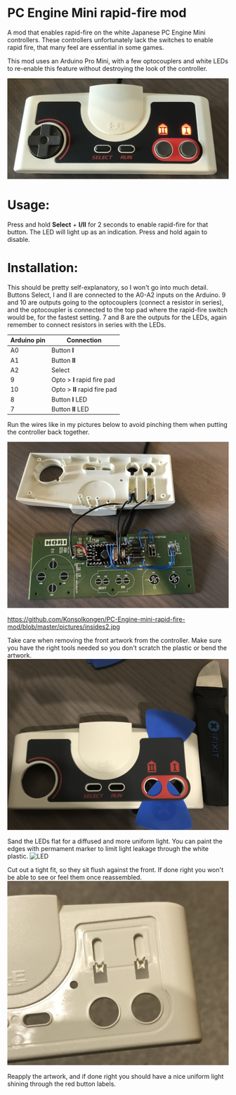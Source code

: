 # PC Engine Mini rapid-fire mod

A mod that enables rapid-fire on the white Japanese PC Engine Mini controllers. These controllers unfortunately lack the switches to enable rapid fire, that many feel are essential in some games.

This mod uses an Arduino Pro Mini, with a few optocouplers and white LEDs to re-enable this feature without destroying the look of the controller.

![Finished mod](/pictures/finished.jpg)

# Usage:

Press and hold **Select** + **I/II** for 2 seconds to enable rapid-fire for that button. The LED will light up as an indication. Press and hold again to disable.

# Installation:

This should be pretty self-explanatory, so I won't go into much detail. Buttons Select, I and II are connected to the A0-A2 inputs on the Arduino. 9 and 10 are outputs going to the optocouplers (connect a resistor in series), and the optocoupler is connected to the top pad where the rapid-fire switch would be, for the fastest setting. 
7 and 8 are the outputs for the LEDs, again remember to connect resistors in series with the LEDs.

| Arduino pin   | Connection                   |
| ------------- | ---------------------------- |
| A0            | Button **I**                 |
| A1            | Button **II**                |
| A2            | Select                       |
| 9             | Opto > **I** rapid fire pad  |
| 10            | Opto > **II** rapid fire pad |
| 8             | Button **I** LED             |
| 7             | Button **II** LED            |

Run the wires like in my pictures below to avoid pinching them when putting the controller back together.

![PCE controller insides](/pictures/insides.jpg)

https://github.com/Konsolkongen/PC-Engine-mini-rapid-fire-mod/blob/master/pictures/insides2.jpg

Take care when removing the front artwork from the controller. Make sure you have the right tools needed so you don't scratch the plastic or bend the artwork.
![PCE controller front removal](/pictures/front_removal.jpg)

Sand the LEDs flat for a diffused and more uniform light. You can paint the edges with permament marker to limit light leakage through the white plastic.
![LED](https://user-images.githubusercontent.com/11447465/207148083-213716af-cc19-44f2-afa3-52467fd3b498.JPG)

Cut out a tight fit, so they sit flush against the front. If done right you won't be able to see or feel them once reassembled.
![LED placement](/pictures/LED_placement.jpg)

Reapply the artwork, and if done right you should have a nice uniform light shining through the red button labels.
